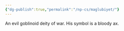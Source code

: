 ```yaml
---
{"dg-publish":true,"permalink":"/np-cs/maglubiyet/"}
---
```


An evil goblinoid deity of war. His symbol is a bloody ax.

